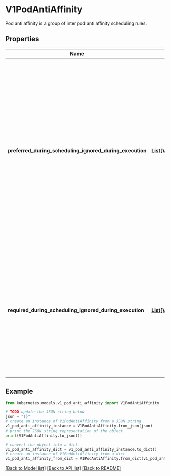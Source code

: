 # V1PodAntiAffinity

Pod anti affinity is a group of inter pod anti affinity scheduling rules.

## Properties

Name | Type | Description | Notes
------------ | ------------- | ------------- | -------------
**preferred_during_scheduling_ignored_during_execution** | [**List[V1WeightedPodAffinityTerm]**](V1WeightedPodAffinityTerm.md) | The scheduler will prefer to schedule pods to nodes that satisfy the anti-affinity expressions specified by this field, but it may choose a node that violates one or more of the expressions. The node that is most preferred is the one with the greatest sum of weights, i.e. for each node that meets all of the scheduling requirements (resource request, requiredDuringScheduling anti-affinity expressions, etc.), compute a sum by iterating through the elements of this field and adding \&quot;weight\&quot; to the sum if the node has pods which matches the corresponding podAffinityTerm; the node(s) with the highest sum are the most preferred. | [optional] 
**required_during_scheduling_ignored_during_execution** | [**List[V1PodAffinityTerm]**](V1PodAffinityTerm.md) | If the anti-affinity requirements specified by this field are not met at scheduling time, the pod will not be scheduled onto the node. If the anti-affinity requirements specified by this field cease to be met at some point during pod execution (e.g. due to a pod label update), the system may or may not try to eventually evict the pod from its node. When there are multiple elements, the lists of nodes corresponding to each podAffinityTerm are intersected, i.e. all terms must be satisfied. | [optional] 

## Example

```python
from kubernetes.models.v1_pod_anti_affinity import V1PodAntiAffinity

# TODO update the JSON string below
json = "{}"
# create an instance of V1PodAntiAffinity from a JSON string
v1_pod_anti_affinity_instance = V1PodAntiAffinity.from_json(json)
# print the JSON string representation of the object
print(V1PodAntiAffinity.to_json())

# convert the object into a dict
v1_pod_anti_affinity_dict = v1_pod_anti_affinity_instance.to_dict()
# create an instance of V1PodAntiAffinity from a dict
v1_pod_anti_affinity_from_dict = V1PodAntiAffinity.from_dict(v1_pod_anti_affinity_dict)
```
[[Back to Model list]](../README.md#documentation-for-models) [[Back to API list]](../README.md#documentation-for-api-endpoints) [[Back to README]](../README.md)


